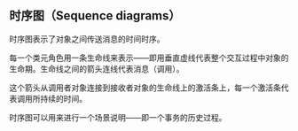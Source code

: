 ## 时序图（Sequence diagrams） ##

时序图表示了对象之间传送消息的时间时序。

每一个类元角色用一条生命线来表示——即用垂直虚线代表整个交互过程中对象的生命期。生命线之间的箭头连线代表消息（调用）。

这个箭头从调用者对象连接到接收者对象的生命线上的激活条上，每一个激活条代表调用所持续的时间。

时序图可以用来进行一个场景说明——即一个事务的历史过程。